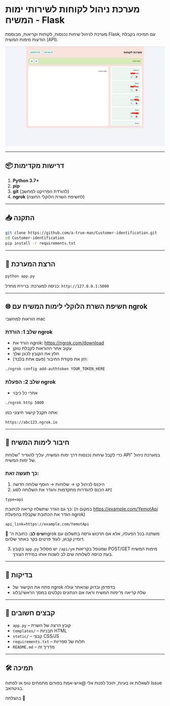 # מערכת ניהול לקוחות לשירותי ימות המשיח - Flask

מערכת לניהול שיחות נכנסות, לקוחות וקריאות, מבוססת Flask, עם תמיכה בקבלת הודעות מימות המשיח (API).

![צילום](https://github.com/a-true-man/Customer-identification/blob/main/loop.png)

---

## 📦 דרישות מקדימות

1. **Python 3.7+**
2. **pip**
3. **git** (להורדת הפרויקט למחשב)
4. **ngrok** (לחשיפת השרת הלוקלי החוצה)

---

## 📥 התקנה

```bash
git clone https://github.com/a-true-man/Customer-identification.git
cd Customer-identification
pip install -r requirements.txt
```

---

## 🚀 הרצת המערכת

```bash
python app.py
```

כניסה למערכת:
ברירת מחדל: `http://127.0.0.1:5000`

---

## 🌐 חשיפת השרת הלוקלי לימות המשיח עם ngrok
הוראות למחשבי mac

### שלב 1: הורדת ngrok

- הורד את ngrok: https://ngrok.com/download
- עקוב אחר ההוראות לקבלת טוקן
- חלץ את הקובץ לכונן שלך
- הזן את פקודת החיבור (פעם אחת בלבד):

```bash
./ngrok config add-authtoken YOUR_TOKEN_HERE
```

### שלב 2: הפעלת ngrok
- אחרי כל כיבוי
```bash
./ngrok http 5000
```

אתה תקבל קישור חיצוני כמו:

```
https://abc123.ngrok.io
```

---

## 📡 חיבור לימות המשיח

כדי לקבל שיחות נכנסות דרך ימות המשיח, עליך להגדיר "שלוחת API" במערכת ניהול של ימות המשיח.

### כך תעשה זאת:

1. היכנס לניהול קו → שלוחות → הוסף שלוחה חדשה
2. הכנס להגדרות מתקדמות והגדר את השלוחה לסוג `API`


```
type=api
```

כך גם הגדר שתשלח קריאה לכתובת:
(במקום ה https://example.com/YemotApi הגדר את הכתובת שקבלת בהפעלת ngrok)

```
api_link=https://example.com/YemotApi
```

📌 **שים לב:** כתובת ה־ngrok משתנה בכל הפעלה, אלא אם תרכוש גרסה בתשלום עם דומיין קבוע, לעוד פרטים בקר באתר שלהם.

3. בקובץ `app.py` יש מסלול `/api/ym` שמטפל בקריאות POST/GET מימות המשיח בעת כניסה לשלוחה שים לב לשנות אותו במידת הצורך.

---

## 🧪 בדיקות

- פתח את הקישור של ngrok בדפדפן ובדוק שהאתר עולה
- שלח קריאה מ־ימות המשיח וראה אם הנתונים נקלטים במסך הראשי/בלוג

---

## 📁 קבצים חשובים

- `app.py` – קובץ הרצה של השרת
- `templates/` – תבניות HTML
- `static/` – קבצי CSS/JS
- `requirements.txt` – תלות של ספריות
- `README.md` – מדריך זה

---

## 🛠 תמיכה

לשאלות או בעיות, תוכל לפנות אלי @איש-אמת בפורום מתמחים טופ או לפתוח Issue בגיטהאב.

בהצלחה 🎉
